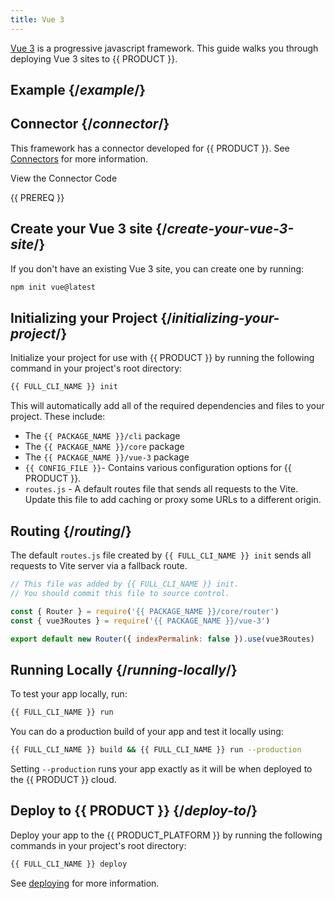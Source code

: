 ```yaml
---
title: Vue 3
---
```


[Vue 3](https://vuejs.org/) is a progressive javascript framework. This guide walks you through deploying Vue 3 sites to {{ PRODUCT }}.

## Example {/*example*/}

<ExampleButtons
  title="Vue 3"
  repoUrl="https://github.com/edgio-docs/edgio-vue3-example"
  siteUrl="https://layer0-docs-layer0-vue3-example-default.layer0-limelight.link/"
  deployFromRepo />

## Connector {/*connector*/}

This framework has a connector developed for {{ PRODUCT }}. See [Connectors](connectors) for more information.

<ButtonLink variant="stroke" type="code" withIcon={true} href="https://github.com/edgio-docs/edgio-connectors/tree/main/edgio-vue-3-connector">
 View the Connector Code
</ButtonLink>

{{ PREREQ }}

## Create your Vue 3 site {/*create-your-vue-3-site*/}

If you don't have an existing Vue 3 site, you can create one by running:

```bash
npm init vue@latest
```

## Initializing your Project {/*initializing-your-project*/}

Initialize your project for use with {{ PRODUCT }} by running the following command in your project's root directory:

```bash
{{ FULL_CLI_NAME }} init
```

This will automatically add all of the required dependencies and files to your project. These include:

- The `{{ PACKAGE_NAME }}/cli` package
- The `{{ PACKAGE_NAME }}/core` package
- The `{{ PACKAGE_NAME }}/vue-3` package
- `{{ CONFIG_FILE }}`- Contains various configuration options for {{ PRODUCT }}.
- `routes.js` - A default routes file that sends all requests to the Vite. Update this file to add caching or proxy some URLs to a different origin.

## Routing {/*routing*/}

The default `routes.js` file created by `{{ FULL_CLI_NAME }} init` sends all requests to Vite server via a fallback route.

```js
// This file was added by {{ FULL_CLI_NAME }} init.
// You should commit this file to source control.

const { Router } = require('{{ PACKAGE_NAME }}/core/router')
const { vue3Routes } = require('{{ PACKAGE_NAME }}/vue-3')

export default new Router({ indexPermalink: false }).use(vue3Routes)
```

## Running Locally {/*running-locally*/}

To test your app locally, run:

```bash
{{ FULL_CLI_NAME }} run
```

You can do a production build of your app and test it locally using:

```bash
{{ FULL_CLI_NAME }} build && {{ FULL_CLI_NAME }} run --production
```

Setting `--production` runs your app exactly as it will be when deployed to the {{ PRODUCT }} cloud.

## Deploy to {{ PRODUCT }} {/*deploy-to*/}

Deploy your app to the {{ PRODUCT_PLATFORM }} by running the following commands in your project's root directory:

```bash
{{ FULL_CLI_NAME }} deploy
```

See [deploying](deploy_apps) for more information.
